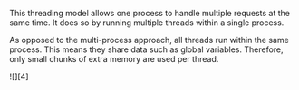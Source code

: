 This threading model allows one process to handle multiple requests at the same time. It does so by running multiple threads within a single process.

As opposed to the multi-process approach, all threads run within the same process. This means they share data such as global variables. Therefore, only small chunks of extra memory are used per thread.

![][4]
